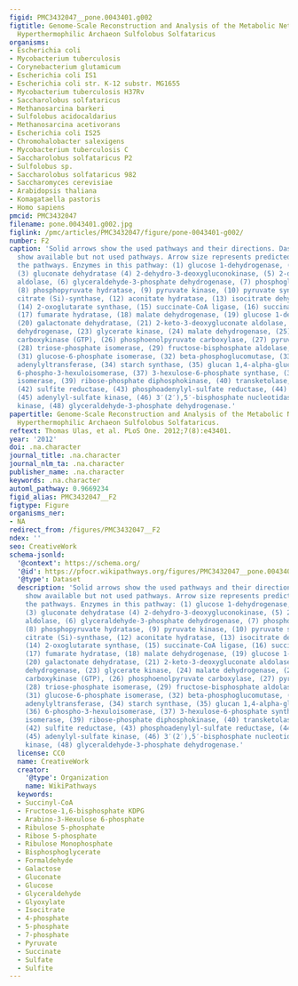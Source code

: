 ```yaml
---
figid: PMC3432047__pone.0043401.g002
figtitle: Genome-Scale Reconstruction and Analysis of the Metabolic Network in the
  Hyperthermophilic Archaeon Sulfolobus Solfataricus
organisms:
- Escherichia coli
- Mycobacterium tuberculosis
- Corynebacterium glutamicum
- Escherichia coli IS1
- Escherichia coli str. K-12 substr. MG1655
- Mycobacterium tuberculosis H37Rv
- Saccharolobus solfataricus
- Methanosarcina barkeri
- Sulfolobus acidocaldarius
- Methanosarcina acetivorans
- Escherichia coli IS25
- Chromohalobacter salexigens
- Mycobacterium tuberculosis C
- Saccharolobus solfataricus P2
- Sulfolobus sp.
- Saccharolobus solfataricus 982
- Saccharomyces cerevisiae
- Arabidopsis thaliana
- Komagataella pastoris
- Homo sapiens
pmcid: PMC3432047
filename: pone.0043401.g002.jpg
figlink: /pmc/articles/PMC3432047/figure/pone-0043401-g002/
number: F2
caption: 'Solid arrows show the used pathways and their directions. Dashed arrows
  show available but not used pathways. Arrow size represents predicted flux though
  the pathways. Enzymes in this pathway: (1) glucose 1-dehydrogenase, (2) gluconolactonase,
  (3) gluconate dehydratase (4) 2-dehydro-3-deoxygluconokinase, (5) 2-dehydro-3-deoxy-phosphogluconate
  aldolase, (6) glyceraldehyde-3-phosphate dehydrogenase, (7) phosphoglycerate mutase,
  (8) phosphopyruvate hydratase, (9) pyruvate kinase, (10) pyruvate synthase, (11)
  citrate (Si)-synthase, (12) aconitate hydratase, (13) isocitrate dehydrogenase,
  (14) 2-oxoglutarate synthase, (15) succinate-CoA ligase, (16) succinate dehydrogenase,
  (17) fumarate hydratase, (18) malate dehydrogenase, (19) glucose 1-dehydrogenase,
  (20) galactonate dehydratase, (21) 2-keto-3-deoxygluconate aldolase, (22) aldehyde
  dehydrogenase, (23) glycerate kinase, (24) malate dehydrogenase, (25) phosphoenolpyruvate
  carboxykinase (GTP), (26) phosphoenolpyruvate carboxylase, (27) pyruvate carboxylase,
  (28) triose-phosphate isomerase, (29) fructose-bisphosphate aldolase, (30) fructose-bisphosphatase,
  (31) glucose-6-phosphate isomerase, (32) beta-phosphoglucomutase, (33) glucose-1-phosphate
  adenylyltransferase, (34) starch synthase, (35) glucan 1,4-alpha-glucosidase, (36)
  6-phospho-3-hexuloisomerase, (37) 3-hexulose-6-phosphate synthase, (38) ribose-5-phosphate
  isomerase, (39) ribose-phosphate diphosphokinase, (40) transketolase, (41) transketolase,
  (42) sulfite reductase, (43) phosphoadenylyl-sulfate reductase, (44) sulfate adenylyltransferase,
  (45) adenylyl-sulfate kinase, (46) 3′(2′),5′-bisphosphate nucleotidase, (47) phosphoglycerate
  kinase, (48) glyceraldehyde-3-phosphate dehydrogenase.'
papertitle: Genome-Scale Reconstruction and Analysis of the Metabolic Network in the
  Hyperthermophilic Archaeon Sulfolobus Solfataricus.
reftext: Thomas Ulas, et al. PLoS One. 2012;7(8):e43401.
year: '2012'
doi: .na.character
journal_title: .na.character
journal_nlm_ta: .na.character
publisher_name: .na.character
keywords: .na.character
automl_pathway: 0.9669234
figid_alias: PMC3432047__F2
figtype: Figure
organisms_ner:
- NA
redirect_from: /figures/PMC3432047__F2
ndex: ''
seo: CreativeWork
schema-jsonld:
  '@context': https://schema.org/
  '@id': https://pfocr.wikipathways.org/figures/PMC3432047__pone.0043401.g002.html
  '@type': Dataset
  description: 'Solid arrows show the used pathways and their directions. Dashed arrows
    show available but not used pathways. Arrow size represents predicted flux though
    the pathways. Enzymes in this pathway: (1) glucose 1-dehydrogenase, (2) gluconolactonase,
    (3) gluconate dehydratase (4) 2-dehydro-3-deoxygluconokinase, (5) 2-dehydro-3-deoxy-phosphogluconate
    aldolase, (6) glyceraldehyde-3-phosphate dehydrogenase, (7) phosphoglycerate mutase,
    (8) phosphopyruvate hydratase, (9) pyruvate kinase, (10) pyruvate synthase, (11)
    citrate (Si)-synthase, (12) aconitate hydratase, (13) isocitrate dehydrogenase,
    (14) 2-oxoglutarate synthase, (15) succinate-CoA ligase, (16) succinate dehydrogenase,
    (17) fumarate hydratase, (18) malate dehydrogenase, (19) glucose 1-dehydrogenase,
    (20) galactonate dehydratase, (21) 2-keto-3-deoxygluconate aldolase, (22) aldehyde
    dehydrogenase, (23) glycerate kinase, (24) malate dehydrogenase, (25) phosphoenolpyruvate
    carboxykinase (GTP), (26) phosphoenolpyruvate carboxylase, (27) pyruvate carboxylase,
    (28) triose-phosphate isomerase, (29) fructose-bisphosphate aldolase, (30) fructose-bisphosphatase,
    (31) glucose-6-phosphate isomerase, (32) beta-phosphoglucomutase, (33) glucose-1-phosphate
    adenylyltransferase, (34) starch synthase, (35) glucan 1,4-alpha-glucosidase,
    (36) 6-phospho-3-hexuloisomerase, (37) 3-hexulose-6-phosphate synthase, (38) ribose-5-phosphate
    isomerase, (39) ribose-phosphate diphosphokinase, (40) transketolase, (41) transketolase,
    (42) sulfite reductase, (43) phosphoadenylyl-sulfate reductase, (44) sulfate adenylyltransferase,
    (45) adenylyl-sulfate kinase, (46) 3′(2′),5′-bisphosphate nucleotidase, (47) phosphoglycerate
    kinase, (48) glyceraldehyde-3-phosphate dehydrogenase.'
  license: CC0
  name: CreativeWork
  creator:
    '@type': Organization
    name: WikiPathways
  keywords:
  - Succinyl-CoA
  - Fructose-1,6-bisphosphate KDPG
  - Arabino-3-Hexulose 6-phosphate
  - Ribulose 5-phosphate
  - Ribose 5-phosphate
  - Ribulose Monophosphate
  - Bisphosphoglycerate
  - Formaldehyde
  - Galactose
  - Gluconate
  - Glucose
  - Glyceraldehyde
  - Glyoxylate
  - Isocitrate
  - 4-phosphate
  - 5-phosphate
  - 7-phosphate
  - Pyruvate
  - Succinate
  - Sulfate
  - Sulfite
---
```

